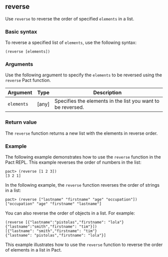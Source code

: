 ## reverse

Use `reverse` to reverse the order of specified `elements` in a list.

### Basic syntax

To reverse a specified list of `elements`, use the following syntax:

```pact
(reverse [elements])
```

### Arguments

Use the following argument to specify the `elements` to be reversed using the `reverse` Pact function.

| Argument | Type | Description |
| --- | --- | --- |
| `elements` | [any] | Specifies the elements in the list you want to be reversed. |

### Return value

The `reverse` function returns a new list with the elements in reverse order.

### Example

The following example demonstrates how to use the `reverse` function in the Pact REPL. 
This example reverses the order of numbers in the list:

```pact
pact> (reverse [1 2 3])
[3 2 1]
```

In the following example, the `reverse` function reverses the order of strings in a list:

```pact
pact> (reverse ["lastname" "firstname" "age" "occupation"])
["occupation" "age" "firstname" "lastname"]
```

You can also reverse the order of objects in a list. 
For example:

```pact
(reverse [{"lastname":"pistolas","firstname": "lola"} {"lastname":"smith","firstname": "tim"}])
[{"lastname": "smith","firstname": "tim"}
{"lastname": "pistolas","firstname": "lola"}]
```
This example illustrates how to use the `reverse` function to reverse the order of elements in a list in Pact.
